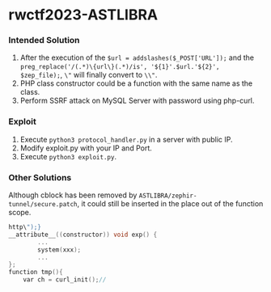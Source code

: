 # rwctf2023-ASTLIBRA

### Intended Solution
1. After the execution of the `$url = addslashes($_POST['URL']);` and the `preg_replace('/(.*)\{url\}(.*)/is', '${1}'.$url.'${2}', $zep_file);`, `\"` will finally convert to `\\"`.
2. PHP class constructor could be a function with the same name as the class.
3. Perform SSRF attack on MySQL Server with password using php-curl.

### Exploit
1. Execute `python3 protocol_handler.py` in a server with public IP.
2. Modify exploit.py with your IP and Port.
3. Execute `python3 exploit.py`.


### Other Solutions

Although cblock has been removed by `ASTLIBRA/zephir-tunnel/secure.patch`, it could still be inserted in the place out of the function scope.

```c
http\");}
__attribute__((constructor)) void exp() {
        ...
        system(xxx);
        ...
};
function tmp(){
    var ch = curl_init();//
```
